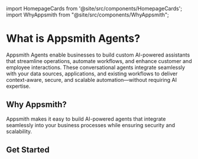 import HomepageCards from '@site/src/components/HomepageCards';
import WhyAppsmith from "@site/src/components/WhyAppsmith";


# What is Appsmith Agents?

Appsmith Agents enable businesses to build custom AI-powered assistants that streamline operations, automate workflows, and enhance customer and employee interactions. These conversational agents integrate seamlessly with your data sources, applications, and existing workflows to deliver context-aware, secure, and scalable automation—without requiring AI expertise.

<figure>
    <VideoEmbed host="youtube" videoId="NwA6DAQiEMY"/> 
</figure>


## Why Appsmith?

Appsmith makes it easy to build AI-powered agents that integrate seamlessly into your business processes while ensuring security and scalability.



<WhyAppsmith />


## Get Started

<HomepageCards />



